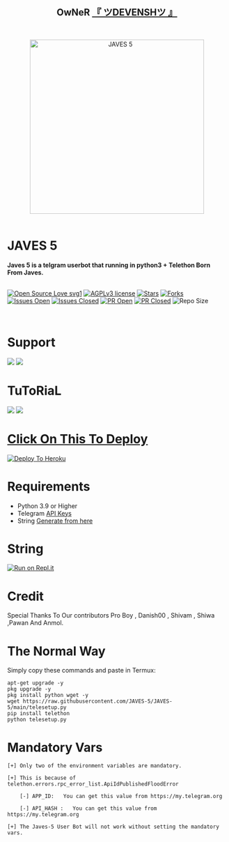<h2 align="center"><b>OwNeR <a href="https://telegram.dog/MONSTERX2">『 ツDEVENSHツ 』</a></b></h2>
<br>
<p align="center">
   <a href="https://github.com/JAVES-5/JAVES-5"><img src="https://telegra.ph/file/169b98cc836367751dcb1.jpg" alt="JAVES 5" width=400px></a>
   <br>
   <br>
</p>
<h1>JAVES 5</h1>
<b>Javes 5 is a telgram userbot that running in python3 + Telethon Born From Javes.</b>
<br>
<br>

[![Open Source Love svg1](https://badges.frapsoft.com/os/v1/open-source.png?v=103)]( https://github.com/JAVES-5/JAVES-5)
[![AGPLv3 license](https://img.shields.io/badge/License-AGPL%20v3-green.svg)]( https://github.com/JAVES-5/JAVES-5#copyright--license)
[![Stars](https://img.shields.io/github/stars/JAVES-5/JAVES-5?&style=flat-square)]( https://github.com/JAVES-5/JAVES-5/stargazers)
[![Forks](https://img.shields.io/github/forks/JAVES-5/JAVES-5?&style=flat-square)]( https://github.com/JAVES-5/JAVES-5/network/members)
[![Issues Open](https://img.shields.io/github/issues/JAVES-5/JAVES-5?&style=flat-square)]( https://github.com/JAVES-5/JAVES-5/issues)
[![Issues Closed](https://img.shields.io/github/issues-closed/JAVES-5/JAVES-5?&style=flat-square)]( https://github.com/JAVES-5/JAVES-5/issues?q=is:closed)
[![PR Open](https://img.shields.io/github/issues-pr/JAVES-5/JAVES-5?&style=flat-square)]( https://github.com/JAVES-5/JAVES-5/pulls)
[![PR Closed](https://img.shields.io/github/issues-pr-closed/JAVES-5/JAVES-5?&style=flat-square)]( https://github.com/jAVES-5/JAVES-5/pulls?q=is:closed)
![Repo Size](https://img.shields.io/github/repo-size/JAVES-5/JAVES-5?style=flat-square)

<br>




# Support

<a href="https://t.me/JAVES_5_SUPPORT"><img src="https://img.shields.io/badge/Join-Support%20Channel-red.svg?style=for-the-badge&logo=Telegram"></a>
<a href="https://t.me/JAVES_5_SUPPORTER"><img src="https://img.shields.io/badge/Join-Support%20Group-blue.svg?style=for-the-badge&logo=Telegram"></a>



# TuToRiaL

<a href="http://youtube.com/watch?v=aWnWbFGXp5U"><img src="https://img.shields.io/badge/How%20To%20Deploy-blue.svg?logo=Youtube"></a>
<a href="http://youtube.com/watch?v=aWnWbFGXp5U"><img src="https://img.shields.io/youtube/views/aWnWbFGXp5U?style=social">



# Click On This To Deploy

[![Deploy To Heroku](https://www.herokucdn.com/deploy/button.svg)](https://heroku.com/deploy?template=https://github.com/JAVES-5/JAVES-5)

# Requirements 
* Python 3.9 or Higher
* Telegram [API Keys](https://my.telegram.org/apps)
* String [Generate from here](https://repl.it/@Javes786/Javes-20-String-session#main.py)


# String

[![Run on Repl.it](https://repl.it/badge/github/STARKGANG/friday)](https://repl.it/@Javes786/Javes-20-String-session#main.py)


# Credit
Special Thanks To Our contributors Pro Boy , Danish00 , Shivam , Shiwa ,Pawan And Anmol.



# The Normal Way

Simply copy these commands and paste in Termux:
```apt-get update
apt-get upgrade -y
pkg upgrade -y
pkg install python wget -y
wget https://raw.githubusercontent.com/JAVES-5/JAVES-5/main/telesetup.py
pip install telethon
python telesetup.py
```



# Mandatory Vars
```
[+] Only two of the environment variables are mandatory.

[+] This is because of telethon.errors.rpc_error_list.ApiIdPublishedFloodError

    [-] APP_ID:   You can get this value from https://my.telegram.org
    
    [-] API_HASH :   You can get this value from https://my.telegram.org
    
[+] The Javes-5 User Bot will not work without setting the mandatory vars.
```















